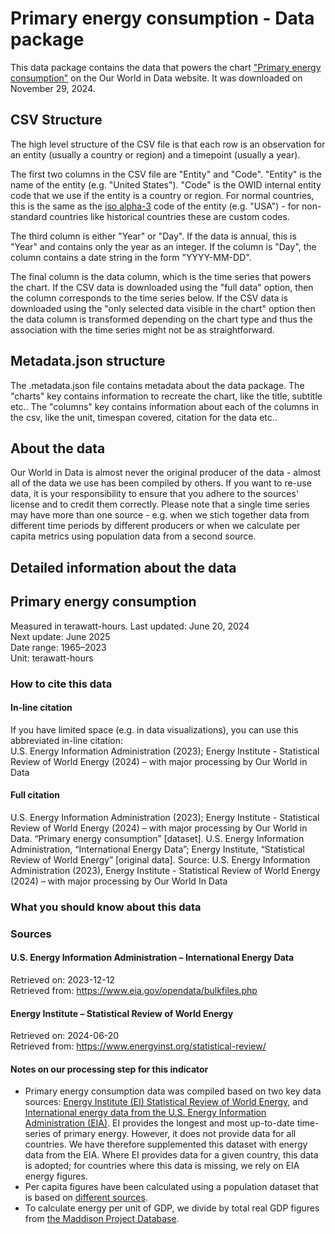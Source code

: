 # Primary energy consumption - Data package

This data package contains the data that powers the chart ["Primary energy consumption"](https://ourworldindata.org/grapher/primary-energy-cons?v=1&csvType=full&useColumnShortNames=false) on the Our World in Data website. It was downloaded on November 29, 2024.

## CSV Structure

The high level structure of the CSV file is that each row is an observation for an entity (usually a country or region) and a timepoint (usually a year).

The first two columns in the CSV file are "Entity" and "Code". "Entity" is the name of the entity (e.g. "United States"). "Code" is the OWID internal entity code that we use if the entity is a country or region. For normal countries, this is the same as the [iso alpha-3](https://en.wikipedia.org/wiki/ISO_3166-1_alpha-3) code of the entity (e.g. "USA") - for non-standard countries like historical countries these are custom codes.

The third column is either "Year" or "Day". If the data is annual, this is "Year" and contains only the year as an integer. If the column is "Day", the column contains a date string in the form "YYYY-MM-DD".

The final column is the data column, which is the time series that powers the chart. If the CSV data is downloaded using the "full data" option, then the column corresponds to the time series below. If the CSV data is downloaded using the "only selected data visible in the chart" option then the data column is transformed depending on the chart type and thus the association with the time series might not be as straightforward.

## Metadata.json structure

The .metadata.json file contains metadata about the data package. The "charts" key contains information to recreate the chart, like the title, subtitle etc.. The "columns" key contains information about each of the columns in the csv, like the unit, timespan covered, citation for the data etc..

## About the data

Our World in Data is almost never the original producer of the data - almost all of the data we use has been compiled by others. If you want to re-use data, it is your responsibility to ensure that you adhere to the sources' license and to credit them correctly. Please note that a single time series may have more than one source - e.g. when we stich together data from different time periods by different producers or when we calculate per capita metrics using population data from a second source.

## Detailed information about the data


## Primary energy consumption
Measured in terawatt-hours.
Last updated: June 20, 2024  
Next update: June 2025  
Date range: 1965–2023  
Unit: terawatt-hours  


### How to cite this data

#### In-line citation
If you have limited space (e.g. in data visualizations), you can use this abbreviated in-line citation:  
U.S. Energy Information Administration (2023); Energy Institute - Statistical Review of World Energy (2024) – with major processing by Our World in Data

#### Full citation
U.S. Energy Information Administration (2023); Energy Institute - Statistical Review of World Energy (2024) – with major processing by Our World in Data. “Primary energy consumption” [dataset]. U.S. Energy Information Administration, “International Energy Data”; Energy Institute, “Statistical Review of World Energy” [original data].
Source: U.S. Energy Information Administration (2023), Energy Institute - Statistical Review of World Energy (2024) – with major processing by Our World In Data

### What you should know about this data

### Sources

#### U.S. Energy Information Administration – International Energy Data
Retrieved on: 2023-12-12  
Retrieved from: https://www.eia.gov/opendata/bulkfiles.php  

#### Energy Institute – Statistical Review of World Energy
Retrieved on: 2024-06-20  
Retrieved from: https://www.energyinst.org/statistical-review/  

#### Notes on our processing step for this indicator
- Primary energy consumption data was compiled based on two key data sources: [Energy Institute (EI) Statistical Review of World Energy](https://www.energyinst.org/statistical-review), and [International energy data from the U.S. Energy Information Administration (EIA)](https://www.eia.gov/international/data/world/total-energy/more-total-energy-data). EI provides the longest and most up-to-date time-series of primary energy. However, it does not provide data for all countries. We have therefore supplemented this dataset with energy data from the EIA. Where EI provides data for a given country, this data is adopted; for countries where this data is missing, we rely on EIA energy figures.
- Per capita figures have been calculated using a population dataset that is based on [different sources](https://ourworldindata.org/population-sources).
- To calculate energy per unit of GDP, we divide by total real GDP figures from [the Maddison Project Database](https://ourworldindata.org/grapher/gdp-maddison-project-database).



    
